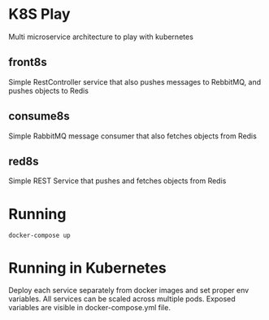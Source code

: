 # K8S Play

Multi microservice architecture to play with kubernetes

## front8s

Simple RestController service that also pushes messages to RebbitMQ,
and pushes objects to Redis

## consume8s

Simple RabbitMQ message consumer that also fetches objects from Redis

## red8s

Simple REST Service that pushes and fetches objects from Redis

# Running

`docker-compose up`

# Running in Kubernetes

Deploy each service separately from docker images and set proper env variables. All services can be scaled across multiple pods.
Exposed variables are visible in docker-compose.yml file.

